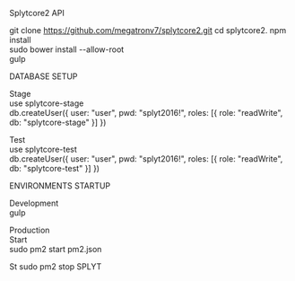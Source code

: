 Splytcore2 API

git clone https://github.com/megatronv7/splytcore2.git
cd splytcore2. 
npm install    
sudo bower install --allow-root  
gulp  

DATABASE SETUP  

Stage  
use splytcore-stage  
db.createUser({ user: "user", pwd: "splyt2016!", roles: [{ role: "readWrite", db: "splytcore-stage" }] })  

Test  
use splytcore-test   
db.createUser({ user: "user", pwd: "splyt2016!", roles: [{ role: "readWrite", db: "splytcore-test" }] })  



ENVIRONMENTS STARTUP  

Development  
gulp  

Production  
Start  
sudo pm2 start pm2.json  

St
sudo pm2 stop SPLYT






